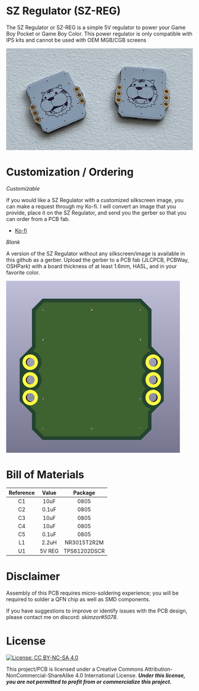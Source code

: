 # SZ Regulator (SZ-REG)
The SZ Regulator or SZ-REG is a simple 5V regulator to power your Game Boy Pocket or Game Boy Color. This power regulator is only compatible with IPS kits and cannot be used with OEM MGB/CGB screens

![](images/pcb_front.jpeg)

# Customization / Ordering

*Customizable*

If you would like a SZ Regulator with a customized silkscreen image, you can make a request through my Ko-fi.  I will convert an image that you provide, place it on the SZ Regulator, and send you the gerber so that you can order from a PCB fab.

- [Ko-fi](https://ko-fi.com/skimzor)

*Blank*

A version of the SZ Regulator without any silkscreen/image is available in this github as a gerber. Upload the gerber to a PCB fab (JLCPCB, PCBWay, OSHPark) with a board thickness of at least 1.6mm, HASL, and in your favorite color. 

![](images/pcb_blank.png)


# Bill of Materials

| Reference | Value | Package |
| :---: | :---: | :---: |
| C1 | 10uF | 0805 |
| C2 | 0.1uF | 0805 |
| C3 | 10uF | 0805 |
| C4 | 10uF | 0805 |
| C5 | 0.1uF | 0805 |
| L1 | 2.2uH | NR3015T2R2M |
| U1 | 5V REG | TPS61202DSCR |

# Disclaimer

Assembly of this PCB requires micro-soldering experience; you will be required to solder a QFN chip as well as SMD components.

If you have suggestions to improve or identify issues with the PCB design, please contact me on discord: *skimzor#5078*.

# License

 [![License: CC BY-NC-SA 4.0](https://licensebuttons.net/l/by-nc-sa/4.0/80x15.png)](https://creativecommons.org/licenses/by-nc-sa/4.0/)
 
This project/PCB is licensed under a Creative Commons Attribution-NonCommercial-ShareAlike 4.0 International License. ***Under this license, you are not permitted to profit from or commercialize this project.***
